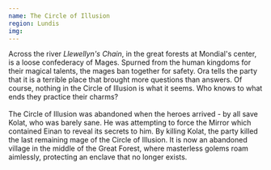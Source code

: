 ```yaml
---
name: The Circle of Illusion
region: Lundis
img: 
---
```

Across the river *Llewellyn's Chain*, in the great forests at Mondial's center, is a loose confederacy of Mages. Spurned from the human kingdoms for their magical talents, the mages ban together for safety. Ora tells the party that it is a terrible place that brought more questions than answers. Of course, nothing in the Circle of Illusion is what it seems. Who knows to what ends they practice their charms? <br><br>The Circle of Illusion was abandoned when the heroes arrived - by all save Kolat, who was barely sane. He was attempting to force the Mirror which contained Einan to reveal its secrets to him. By killing Kolat, the party killed the last remaining mage of the Circle of Illusion. It is now an abandoned village in the middle of the Great Forest, where masterless golems roam aimlessly, protecting an enclave that no longer exists. 